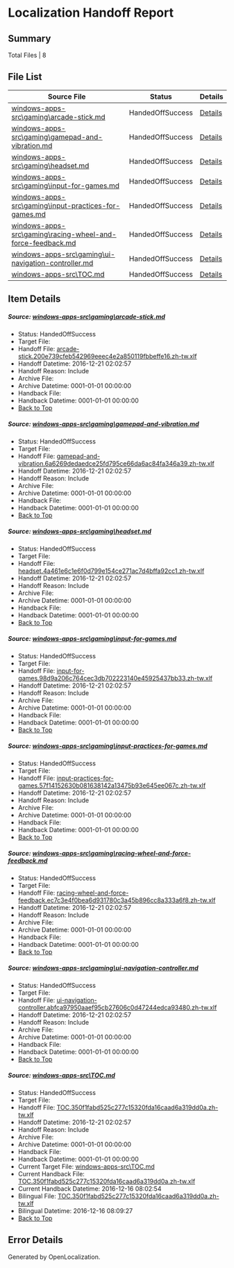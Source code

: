 # <a name='report-top'></a> Localization Handoff Report

## Summary
 Total Files | 8

## File List
 Source File | Status | Details 
 ----------- | ------ | ------- 
 [windows-apps-src\gaming\arcade-stick.md](https://cpubwin.visualstudio.com/windows-uwp/_git/windows-uwp/commit/31dc2428175fc0afc84f30537898748300c7b242?path=windows-apps-src%2Fgaming%2Farcade-stick.md&_a=contents) | HandedOffSuccess | [Details](#9fd90cbb8be3a0b2d234eff8a13a98b7f406aadf3499)
 [windows-apps-src\gaming\gamepad-and-vibration.md](https://cpubwin.visualstudio.com/windows-uwp/_git/windows-uwp/commit/31dc2428175fc0afc84f30537898748300c7b242?path=windows-apps-src%2Fgaming%2Fgamepad-and-vibration.md&_a=contents) | HandedOffSuccess | [Details](#6beb66a46f0908064ddc25cb74b23d0883051c603518)
 [windows-apps-src\gaming\headset.md](https://cpubwin.visualstudio.com/windows-uwp/_git/windows-uwp/commit/31dc2428175fc0afc84f30537898748300c7b242?path=windows-apps-src%2Fgaming%2Fheadset.md&_a=contents) | HandedOffSuccess | [Details](#5306ef31bf20b25a5f2a24dee8bd8b55de2773da3521)
 [windows-apps-src\gaming\input-for-games.md](https://cpubwin.visualstudio.com/windows-uwp/_git/windows-uwp/commit/31dc2428175fc0afc84f30537898748300c7b242?path=windows-apps-src%2Fgaming%2Finput-for-games.md&_a=contents) | HandedOffSuccess | [Details](#81c03f6d5999f56a9d995d089c86c82e229a79b33553)
 [windows-apps-src\gaming\input-practices-for-games.md](https://cpubwin.visualstudio.com/windows-uwp/_git/windows-uwp/commit/31dc2428175fc0afc84f30537898748300c7b242?path=windows-apps-src%2Fgaming%2Finput-practices-for-games.md&_a=contents) | HandedOffSuccess | [Details](#b385b035060de8c837f7bcb3b129361c09dc0e4c3554)
 [windows-apps-src\gaming\racing-wheel-and-force-feedback.md](https://cpubwin.visualstudio.com/windows-uwp/_git/windows-uwp/commit/31dc2428175fc0afc84f30537898748300c7b242?path=windows-apps-src%2Fgaming%2Fracing-wheel-and-force-feedback.md&_a=contents) | HandedOffSuccess | [Details](#5bec43064da2ccd316980ba8b608331256a8c6cf3578)
 [windows-apps-src\gaming\ui-navigation-controller.md](https://cpubwin.visualstudio.com/windows-uwp/_git/windows-uwp/commit/31dc2428175fc0afc84f30537898748300c7b242?path=windows-apps-src%2Fgaming%2Fui-navigation-controller.md&_a=contents) | HandedOffSuccess | [Details](#847e589a0e1ad9d58d9a1156c4df6a9bf4fc69ad3601)
 [windows-apps-src\TOC.md](https://cpubwin.visualstudio.com/windows-uwp/_git/windows-uwp/commit/31dc2428175fc0afc84f30537898748300c7b242?path=windows-apps-src%2FTOC.md&_a=contents) | HandedOffSuccess | [Details](#84a1e68fb703abdcacb139404dccf75a029d60ca8709)

## Item Details
##### <a name='9fd90cbb8be3a0b2d234eff8a13a98b7f406aadf3499'></a> Source: [windows-apps-src\gaming\arcade-stick.md](https://cpubwin.visualstudio.com/windows-uwp/_git/windows-uwp/commit/31dc2428175fc0afc84f30537898748300c7b242?path=windows-apps-src%2Fgaming%2Farcade-stick.md&_a=contents)
* Status: HandedOffSuccess
* Target File: 
* Handoff File: [arcade-stick.200e739cfeb542969eeec4e2a850119fbbeffe16.zh-tw.xlf](https://cpubwin.visualstudio.com/windows-uwp/_git/WDCLib.handoff/commit/9d9fbc3aaf9aec50c63b042af8b021b415dda4e9?path=ol-handoff%2Fcpubwin%2Fwindows-uwp.zh-tw%2Fmaster%2Farcade-stick.200e739cfeb542969eeec4e2a850119fbbeffe16.zh-tw.xlf&_a=contents)
* Handoff Datetime: 2016-12-21 02:02:57
* Handoff Reason: Include
* Archive File: 
* Archive Datetime: 0001-01-01 00:00:00
* Handback File: 
* Handback Datetime: 0001-01-01 00:00:00
* [Back to Top](#report-top)

##### <a name='6beb66a46f0908064ddc25cb74b23d0883051c603518'></a> Source: [windows-apps-src\gaming\gamepad-and-vibration.md](https://cpubwin.visualstudio.com/windows-uwp/_git/windows-uwp/commit/31dc2428175fc0afc84f30537898748300c7b242?path=windows-apps-src%2Fgaming%2Fgamepad-and-vibration.md&_a=contents)
* Status: HandedOffSuccess
* Target File: 
* Handoff File: [gamepad-and-vibration.6a6269dedaedce25fd795ce66da6ac84fa346a39.zh-tw.xlf](https://cpubwin.visualstudio.com/windows-uwp/_git/WDCLib.handoff/commit/9d9fbc3aaf9aec50c63b042af8b021b415dda4e9?path=ol-handoff%2Fcpubwin%2Fwindows-uwp.zh-tw%2Fmaster%2Fgamepad-and-vibration.6a6269dedaedce25fd795ce66da6ac84fa346a39.zh-tw.xlf&_a=contents)
* Handoff Datetime: 2016-12-21 02:02:57
* Handoff Reason: Include
* Archive File: 
* Archive Datetime: 0001-01-01 00:00:00
* Handback File: 
* Handback Datetime: 0001-01-01 00:00:00
* [Back to Top](#report-top)

##### <a name='5306ef31bf20b25a5f2a24dee8bd8b55de2773da3521'></a> Source: [windows-apps-src\gaming\headset.md](https://cpubwin.visualstudio.com/windows-uwp/_git/windows-uwp/commit/31dc2428175fc0afc84f30537898748300c7b242?path=windows-apps-src%2Fgaming%2Fheadset.md&_a=contents)
* Status: HandedOffSuccess
* Target File: 
* Handoff File: [headset.4a461e6c1e6f0d799e154ce271ac7d4bffa92cc1.zh-tw.xlf](https://cpubwin.visualstudio.com/windows-uwp/_git/WDCLib.handoff/commit/9d9fbc3aaf9aec50c63b042af8b021b415dda4e9?path=ol-handoff%2Fcpubwin%2Fwindows-uwp.zh-tw%2Fmaster%2Fheadset.4a461e6c1e6f0d799e154ce271ac7d4bffa92cc1.zh-tw.xlf&_a=contents)
* Handoff Datetime: 2016-12-21 02:02:57
* Handoff Reason: Include
* Archive File: 
* Archive Datetime: 0001-01-01 00:00:00
* Handback File: 
* Handback Datetime: 0001-01-01 00:00:00
* [Back to Top](#report-top)

##### <a name='81c03f6d5999f56a9d995d089c86c82e229a79b33553'></a> Source: [windows-apps-src\gaming\input-for-games.md](https://cpubwin.visualstudio.com/windows-uwp/_git/windows-uwp/commit/31dc2428175fc0afc84f30537898748300c7b242?path=windows-apps-src%2Fgaming%2Finput-for-games.md&_a=contents)
* Status: HandedOffSuccess
* Target File: 
* Handoff File: [input-for-games.98d9a206c764cec3db702223140e45925437bb33.zh-tw.xlf](https://cpubwin.visualstudio.com/windows-uwp/_git/WDCLib.handoff/commit/9d9fbc3aaf9aec50c63b042af8b021b415dda4e9?path=ol-handoff%2Fcpubwin%2Fwindows-uwp.zh-tw%2Fmaster%2Finput-for-games.98d9a206c764cec3db702223140e45925437bb33.zh-tw.xlf&_a=contents)
* Handoff Datetime: 2016-12-21 02:02:57
* Handoff Reason: Include
* Archive File: 
* Archive Datetime: 0001-01-01 00:00:00
* Handback File: 
* Handback Datetime: 0001-01-01 00:00:00
* [Back to Top](#report-top)

##### <a name='b385b035060de8c837f7bcb3b129361c09dc0e4c3554'></a> Source: [windows-apps-src\gaming\input-practices-for-games.md](https://cpubwin.visualstudio.com/windows-uwp/_git/windows-uwp/commit/31dc2428175fc0afc84f30537898748300c7b242?path=windows-apps-src%2Fgaming%2Finput-practices-for-games.md&_a=contents)
* Status: HandedOffSuccess
* Target File: 
* Handoff File: [input-practices-for-games.57f14152630b081638142a13475b93e645ee067c.zh-tw.xlf](https://cpubwin.visualstudio.com/windows-uwp/_git/WDCLib.handoff/commit/9d9fbc3aaf9aec50c63b042af8b021b415dda4e9?path=ol-handoff%2Fcpubwin%2Fwindows-uwp.zh-tw%2Fmaster%2Finput-practices-for-games.57f14152630b081638142a13475b93e645ee067c.zh-tw.xlf&_a=contents)
* Handoff Datetime: 2016-12-21 02:02:57
* Handoff Reason: Include
* Archive File: 
* Archive Datetime: 0001-01-01 00:00:00
* Handback File: 
* Handback Datetime: 0001-01-01 00:00:00
* [Back to Top](#report-top)

##### <a name='5bec43064da2ccd316980ba8b608331256a8c6cf3578'></a> Source: [windows-apps-src\gaming\racing-wheel-and-force-feedback.md](https://cpubwin.visualstudio.com/windows-uwp/_git/windows-uwp/commit/31dc2428175fc0afc84f30537898748300c7b242?path=windows-apps-src%2Fgaming%2Fracing-wheel-and-force-feedback.md&_a=contents)
* Status: HandedOffSuccess
* Target File: 
* Handoff File: [racing-wheel-and-force-feedback.ec7c3e4f0bea6d931780c3a45b896cc8a333a6f8.zh-tw.xlf](https://cpubwin.visualstudio.com/windows-uwp/_git/WDCLib.handoff/commit/9d9fbc3aaf9aec50c63b042af8b021b415dda4e9?path=ol-handoff%2Fcpubwin%2Fwindows-uwp.zh-tw%2Fmaster%2Fracing-wheel-and-force-feedback.ec7c3e4f0bea6d931780c3a45b896cc8a333a6f8.zh-tw.xlf&_a=contents)
* Handoff Datetime: 2016-12-21 02:02:57
* Handoff Reason: Include
* Archive File: 
* Archive Datetime: 0001-01-01 00:00:00
* Handback File: 
* Handback Datetime: 0001-01-01 00:00:00
* [Back to Top](#report-top)

##### <a name='847e589a0e1ad9d58d9a1156c4df6a9bf4fc69ad3601'></a> Source: [windows-apps-src\gaming\ui-navigation-controller.md](https://cpubwin.visualstudio.com/windows-uwp/_git/windows-uwp/commit/31dc2428175fc0afc84f30537898748300c7b242?path=windows-apps-src%2Fgaming%2Fui-navigation-controller.md&_a=contents)
* Status: HandedOffSuccess
* Target File: 
* Handoff File: [ui-navigation-controller.abfca97950aaef95cb27606c0d47244edca93480.zh-tw.xlf](https://cpubwin.visualstudio.com/windows-uwp/_git/WDCLib.handoff/commit/9d9fbc3aaf9aec50c63b042af8b021b415dda4e9?path=ol-handoff%2Fcpubwin%2Fwindows-uwp.zh-tw%2Fmaster%2Fui-navigation-controller.abfca97950aaef95cb27606c0d47244edca93480.zh-tw.xlf&_a=contents)
* Handoff Datetime: 2016-12-21 02:02:57
* Handoff Reason: Include
* Archive File: 
* Archive Datetime: 0001-01-01 00:00:00
* Handback File: 
* Handback Datetime: 0001-01-01 00:00:00
* [Back to Top](#report-top)

##### <a name='84a1e68fb703abdcacb139404dccf75a029d60ca8709'></a> Source: [windows-apps-src\TOC.md](https://cpubwin.visualstudio.com/windows-uwp/_git/windows-uwp/commit/31dc2428175fc0afc84f30537898748300c7b242?path=windows-apps-src%2FTOC.md&_a=contents)
* Status: HandedOffSuccess
* Target File: 
* Handoff File: [TOC.350f1fabd525c277c15320fda16caad6a319dd0a.zh-tw.xlf](https://cpubwin.visualstudio.com/windows-uwp/_git/WDCLib.handoff/commit/9d9fbc3aaf9aec50c63b042af8b021b415dda4e9?path=ol-handoff%2Fcpubwin%2Fwindows-uwp.zh-tw%2Fmaster%2FTOC.350f1fabd525c277c15320fda16caad6a319dd0a.zh-tw.xlf&_a=contents)
* Handoff Datetime: 2016-12-21 02:02:57
* Handoff Reason: Include
* Archive File: 
* Archive Datetime: 0001-01-01 00:00:00
* Handback File: 
* Handback Datetime: 0001-01-01 00:00:00
* Current Target File: [windows-apps-src\TOC.md](https://cpubwin.visualstudio.com/windows-uwp/_git/windows-uwp.zh-tw/commit/c032c9bc4a52f7c11fb4edae8e05c80284caded2?path=windows-apps-src%2FTOC.md&_a=contents)
* Current Handback File: [TOC.350f1fabd525c277c15320fda16caad6a319dd0a.zh-tw.xlf](https://cpubwin.visualstudio.com/windows-uwp/_git/WDCLib.handback/commit/41cb0c381f391709ed73f97552f7259049076c41?path=ol-handback%2Fcpubwin%2Fwindows-uwp.zh-tw%2Fmaster%2FTOC.350f1fabd525c277c15320fda16caad6a319dd0a.zh-tw.xlf&_a=contents)
* Current Handback Datetime: 2016-12-16 08:02:54
* Bilingual File: [TOC.350f1fabd525c277c15320fda16caad6a319dd0a.zh-tw.xlf](https://cpubwin.visualstudio.com/windows-uwp/_git/WDCLib.handback/commit/41cb0c381f391709ed73f97552f7259049076c41?path=ol-handback%2Fcpubwin%2Fwindows-uwp.zh-tw%2Fmaster%2FTOC.350f1fabd525c277c15320fda16caad6a319dd0a.zh-tw.xlf&_a=contents)
* Bilingual Datetime: 2016-12-16 08:09:27
* [Back to Top](#report-top)


## Error Details

Generated by OpenLocalization.
